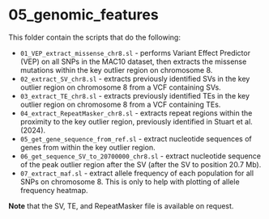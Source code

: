 # 05_genomic_features

This folder contain the scripts that do the following:

* `01_VEP_extract_missense_chr8.sl` - performs Variant Effect Predictor (VEP) on all SNPs in the MAC10 dataset, then extracts the missense mutations within the key outlier region on chromosome 8.
* `02_extract_SV_chr8.sl` - extracts previously identified SVs in the key outlier region on chromosome 8 from a VCF containing SVs.
* `03_extract_TE_chr8.sl` - extracts previously identified TEs in the key outlier region on chromosome 8 from a VCF containing TEs.
* `04_extract_RepeatMasker_chr8.sl` - extracts repeat regions within the proximity to the key outlier region, previously identified in Stuart et al. (2024).
* `05_get_gene_sequence_from_ref.sl` - extract nucleotide sequences of genes from within the key outlier region.
* `06_get_sequence_SV_to_20700000_chr8.sl` - extract nucleotide sequence of the peak outlier region after the SV (after the SV to position 20.7 Mb).
* `07_extract_maf.sl` - extract allele frequency of each population for all SNPs on chromosome 8. This is only to help with plotting of allele frequency heatmap.

**Note** that the SV, TE, and RepeatMasker file is available on request.
